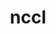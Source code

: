 ---
title: "nccl"
layout: cache
categories: [package, develop-2025-07-13]
meta: {"compilers": ["gcc@13.2.0"], "num_specs": 8, "num_specs_by_stack": {"ml-linux-aarch64-cuda": 4, "ml-linux-x86_64-cuda": 4, "root": 8}, "oss": ["ubuntu24.04"], "platforms": ["linux"], "stacks": ["ml-linux-aarch64-cuda", "ml-linux-x86_64-cuda", "root"], "targets": ["aarch64", "x86_64_v3"], "versions": ["2.27.5-1"]}
spec_details: [{"compiler": "gcc@13.2.0", "hash": "7pouqjigup2knodcbtkmqcgzmmoqb4j3", "os": "ubuntu24.04", "platform": "linux", "size": "-", "stacks": ["ml-linux-aarch64-cuda", "root"], "target": "aarch64", "variants": ["build_system=makefile", "+cuda", "cuda_arch:=80"], "versions": ["2.27.5-1"]}, {"compiler": "gcc@13.2.0", "hash": "dvrvpf3ctpywknisrv7xktwizictdfwl", "os": "ubuntu24.04", "platform": "linux", "size": "-", "stacks": ["ml-linux-x86_64-cuda", "root"], "target": "x86_64_v3", "variants": ["build_system=makefile", "+cuda", "cuda_arch:=80"], "versions": ["2.27.5-1"]}, {"compiler": "gcc@13.2.0", "hash": "j3xh5kragtgrd6fudschzoml36gpwom4", "os": "ubuntu24.04", "platform": "linux", "size": "-", "stacks": ["ml-linux-aarch64-cuda", "root"], "target": "aarch64", "variants": ["build_system=makefile", "+cuda", "cuda_arch:=80"], "versions": ["2.27.5-1"]}, {"compiler": "gcc@13.2.0", "hash": "kkskpmju67d7exzowtxzxh5vdva4pdrm", "os": "ubuntu24.04", "platform": "linux", "size": "-", "stacks": ["ml-linux-aarch64-cuda", "root"], "target": "aarch64", "variants": ["build_system=makefile", "+cuda", "cuda_arch:=80"], "versions": ["2.27.5-1"]}, {"compiler": "gcc@13.2.0", "hash": "qbzwun56rni7l35mrdz2i5hdr2nnht6y", "os": "ubuntu24.04", "platform": "linux", "size": "-", "stacks": ["ml-linux-aarch64-cuda", "root"], "target": "aarch64", "variants": ["build_system=makefile", "+cuda", "cuda_arch:=80"], "versions": ["2.27.5-1"]}, {"compiler": "gcc@13.2.0", "hash": "spoys2zahoafmrqf54iq4wjheodmatyt", "os": "ubuntu24.04", "platform": "linux", "size": "-", "stacks": ["ml-linux-x86_64-cuda", "root"], "target": "x86_64_v3", "variants": ["build_system=makefile", "+cuda", "cuda_arch:=80"], "versions": ["2.27.5-1"]}, {"compiler": "gcc@13.2.0", "hash": "t7bymw7eyv7wgkaaxoh5zotfiigxgltl", "os": "ubuntu24.04", "platform": "linux", "size": "-", "stacks": ["ml-linux-x86_64-cuda", "root"], "target": "x86_64_v3", "variants": ["build_system=makefile", "+cuda", "cuda_arch:=80"], "versions": ["2.27.5-1"]}, {"compiler": "gcc@13.2.0", "hash": "yqosvlavzahd2wz5b7dk6fjsxna72fr3", "os": "ubuntu24.04", "platform": "linux", "size": "-", "stacks": ["ml-linux-x86_64-cuda", "root"], "target": "x86_64_v3", "variants": ["build_system=makefile", "+cuda", "cuda_arch:=80"], "versions": ["2.27.5-1"]}]
---